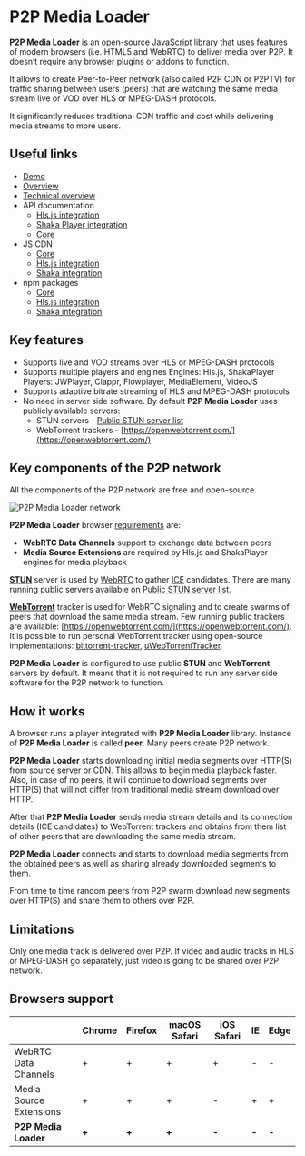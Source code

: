 # P2P Media Loader

**P2P Media Loader** is an open-source JavaScript library that uses features of modern browsers (i.e. HTML5 and WebRTC) to deliver media over P2P. It doesn’t require any browser plugins or addons to function.

It allows to create Peer-to-Peer network (also called P2P CDN or P2PTV) for traffic sharing between users (peers) that are watching the same media stream live or VOD over HLS or MPEG-DASH protocols.

It significantly reduces traditional CDN traffic and cost while delivering media streams to more users.

## Useful links

- [Demo](http://novage.com.ua/p2p-media-loader/demo.html)
- [Overview](http://novage.com.ua/p2p-media-loader/overview.html)
- [Technical overview](http://novage.com.ua/p2p-media-loader/technical-overview.html)
- API documentation
  - [Hls.js integration](p2p-media-loader-hlsjs#p2p-media-loader---hlsjs-integration)
  - [Shaka Player integration](p2p-media-loader-shaka#p2p-media-loader---shaka-player-integration)
  - [Core](p2p-media-loader-core#p2p-media-loader-core)
- JS CDN
  - [Core](https://cdn.jsdelivr.net/npm/p2p-media-loader-core@latest/build/)
  - [Hls.js integration](https://cdn.jsdelivr.net/npm/p2p-media-loader-hlsjs@latest/build/)
  - [Shaka integration](https://cdn.jsdelivr.net/npm/p2p-media-loader-shaka@latest/build/)
- npm packages
  - [Core](https://npmjs.com/package/p2p-media-loader-core)
  - [Hls.js integration](https://npmjs.com/package/p2p-media-loader-hlsjs)
  - [Shaka integration](https://npmjs.com/package/p2p-media-loader-shaka)

## Key features

- Supports live and VOD streams over HLS or MPEG-DASH protocols
- Supports multiple players and engines
  Engines: Hls.js, ShakaPlayer
  Players: JWPlayer, Clappr, Flowplayer, MediaElement, VideoJS
- Supports adaptive bitrate streaming of HLS and MPEG-DASH protocols
- No need in server side software. By default **P2P Media Loader** uses publicly available servers:
  - STUN servers - [Public STUN server list](https://gist.github.com/mondain/b0ec1cf5f60ae726202e)
  - WebTorrent trackers - [https://openwebtorrent.com/](https://openwebtorrent.com/)

## Key components of the P2P network

All the components of the P2P network are free and open-source.

![P2P Media Loader network](https://raw.githubusercontent.com/Novage/p2p-media-loader/gh-pages/images/p2p-media-loader-network.png)

**P2P Media Loader** browser [requirements](#browsers-support) are:<br>
- **WebRTC Data Channels** support to exchange data between peers
- **Media Source Extensions** are required by Hls.js and ShakaPlayer engines for media playback

[**STUN**](https://en.wikipedia.org/wiki/STUN) server is used by [WebRTC](https://developer.mozilla.org/en-US/docs/Web/API/WebRTC_API) to gather [ICE](https://en.wikipedia.org/wiki/Interactive_Connectivity_Establishment) candidates.
There are many running public servers available on [Public STUN server list](https://gist.github.com/mondain/b0ec1cf5f60ae726202e).

[**WebTorrent**](https://webtorrent.io/) tracker is used for WebRTC signaling and to create swarms of peers that download the same media stream.
Few running public trackers are available: [https://openwebtorrent.com/](https://openwebtorrent.com/).
It is possible to run personal WebTorrent tracker using open-source implementations: [bittorrent-tracker](https://github.com/webtorrent/bittorrent-tracker), [uWebTorrentTracker](https://github.com/DiegoRBaquero/uWebTorrentTracker).

**P2P Media Loader** is configured to use public **STUN** and **WebTorrent** servers by default. It means that it is not required to run any server side software for the P2P network to function.

## How it works

A browser runs a player integrated with **P2P Media Loader** library. Instance of **P2P Media Loader** is called **peer**. Many peers create P2P network.

**P2P Media Loader** starts downloading initial media segments over HTTP(S) from source server or CDN. This allows to begin media playback faster.
Also, in case of no peers, it will continue to download segments over HTTP(S) that will not differ from traditional media stream download over HTTP.

After that **P2P Media Loader** sends media stream details and its connection details (ICE candidates) to WebTorrent trackers
and obtains from them list of other peers that are downloading the same media stream.

**P2P Media Loader** connects and starts to download media segments from the obtained peers as well as sharing already downloaded segments to them.

From time to time random peers from P2P swarm download new segments over HTTP(S) and share them to others over P2P.

## Limitations

Only one media track is delivered over P2P. If video and audio tracks in HLS or MPEG-DASH go separately, just video is going to be shared over P2P network.

## Browsers support

|                         | Chrome | Firefox | macOS Safari | iOS Safari | IE    | Edge  |
|-------------------------|--------|---------|--------------|------------|-------|-------|
| WebRTC Data Channels    | +      | +       | +            | +          | -     | -     |
| Media Source Extensions | +      | +       | +            | -          | +     | +     |
| **P2P Media Loader**    | **+**  | **+**   | **+**        | **-**      | **-** | **-** |
